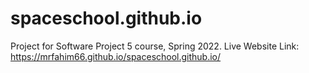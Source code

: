 # spaceschool.github.io
Project for Software Project 5 course, Spring 2022.
Live Website Link: https://mrfahim66.github.io/spaceschool.github.io/
